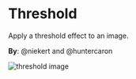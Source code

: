 # Threshold

Apply a threshold effect to an image.

**By**: @niekert and @huntercaron

![threshold image](../../assets/threshold.png)
